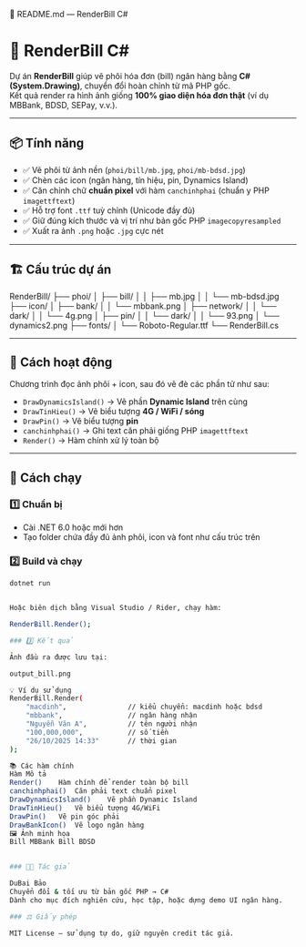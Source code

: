 🧾 README.md — RenderBill C#
# 🧾 RenderBill C#

Dự án **RenderBill** giúp vẽ phôi hóa đơn (bill) ngân hàng bằng **C# (System.Drawing)**, chuyển đổi hoàn chỉnh từ mã PHP gốc.  
Kết quả render ra hình ảnh giống **100% giao diện hóa đơn thật** (ví dụ MBBank, BDSD, SEPay, v.v.).

---

## 📦 Tính năng

- ✅ Vẽ phôi từ ảnh nền (`phoi/bill/mb.jpg`, `phoi/mb-bdsd.jpg`)
- ✅ Chèn các icon (ngân hàng, tín hiệu, pin, Dynamics Island)
- ✅ Căn chỉnh chữ **chuẩn pixel** với hàm `canchinhphai` (chuẩn y PHP `imagettftext`)
- ✅ Hỗ trợ font `.ttf` tuỳ chỉnh (Unicode đầy đủ)
- ✅ Giữ đúng kích thước và vị trí như bản gốc PHP `imagecopyresampled`
- ✅ Xuất ra ảnh `.png` hoặc `.jpg` cực nét

---

## 🏗 Cấu trúc dự án



RenderBill/
├── phoi/
│ ├── bill/
│ │ ├── mb.jpg
│ │ └── mb-bdsd.jpg
├── icon/
│ ├── bank/
│ │ └── mbbank.png
│ ├── network/
│ │ └── dark/
│ │ └── 4g.png
│ ├── pin/
│ │ └── dark/
│ │ └── 93.png
│ └── dynamics2.png
├── fonts/
│ └── Roboto-Regular.ttf
└── RenderBill.cs


---

## 🧠 Cách hoạt động

Chương trình đọc ảnh phôi + icon, sau đó vẽ đè các phần tử như sau:

- `DrawDynamicsIsland()` → Vẽ phần **Dynamic Island** trên cùng  
- `DrawTinHieu()` → Vẽ biểu tượng **4G / WiFi / sóng**  
- `DrawPin()` → Vẽ biểu tượng **pin**  
- `canchinhphai()` → Ghi text căn phải giống PHP `imagettftext`  
- `Render()` → Hàm chính xử lý toàn bộ

---

## 🚀 Cách chạy

### 1️⃣ Chuẩn bị
- Cài .NET 6.0 hoặc mới hơn
- Tạo folder chứa đầy đủ ảnh phôi, icon và font như cấu trúc trên

### 2️⃣ Build và chạy
```bash
dotnet run


Hoặc biên dịch bằng Visual Studio / Rider, chạy hàm:

RenderBill.Render();

### 3️⃣ Kết quả

Ảnh đầu ra được lưu tại:

output_bill.png

💡 Ví dụ sử dụng
RenderBill.Render(
    "macdinh",               // kiểu chuyển: macdinh hoặc bdsd
    "mbbank",                // ngân hàng nhận
    "Nguyễn Văn A",          // tên người nhận
    "100,000,000",           // số tiền
    "26/10/2025 14:33"       // thời gian
);

📚 Các hàm chính
Hàm	Mô tả
Render()	Hàm chính để render toàn bộ bill
canchinhphai()	Căn phải text chuẩn pixel
DrawDynamicsIsland()	Vẽ phần Dynamic Island
DrawTinHieu()	Vẽ biểu tượng 4G/WiFi
DrawPin()	Vẽ pin góc phải
DrawBankIcon()	Vẽ logo ngân hàng
🖼 Ảnh minh họa
Bill MBBank	Bill BDSD

	
### 🧑‍💻 Tác giả

DuBai Bảo
Chuyển đổi & tối ưu từ bản gốc PHP → C#
Dành cho mục đích nghiên cứu, học tập, hoặc dựng demo UI ngân hàng.

### ⚖️ Giấy phép

MIT License — sử dụng tự do, giữ nguyên credit tác giả.